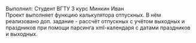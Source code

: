 Выполнил: Студент ВГТУ 3 курс Минкин Иван</br>
Проект выполняет функцию калькулятора отпускных. В нём реализовано доп. задание - рассчёт отпускных с учётом выходных и праздников при помощи парсинга xml-календаря с датами праздников и выходных.
